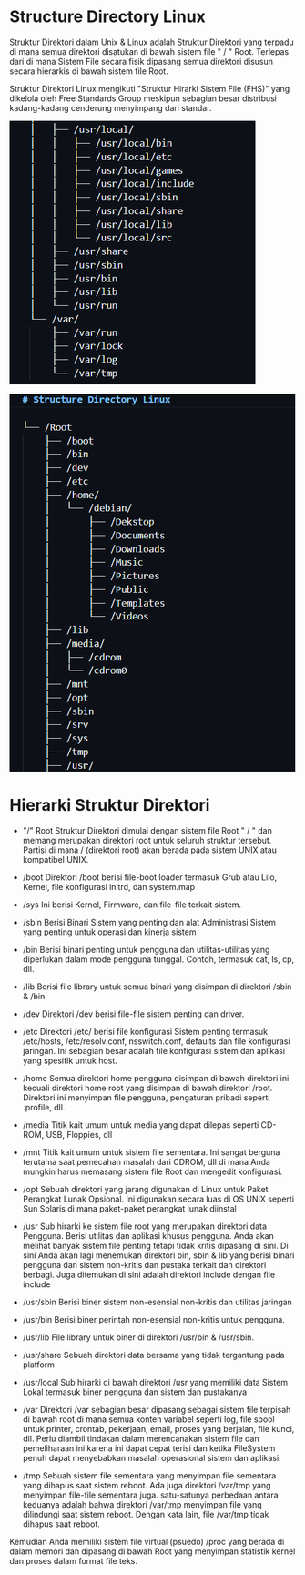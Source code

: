 # Structure Directory Linux

Struktur Direktori dalam Unix & Linux adalah Struktur Direktori yang terpadu di mana semua direktori disatukan di bawah sistem file " / " Root. Terlepas dari di mana Sistem File secara fisik dipasang semua direktori disusun secara hierarkis di bawah sistem file Root.

Struktur Direktori Linux mengikuti "Struktur Hirarki Sistem File (FHS)" yang dikelola oleh Free Standards Group meskipun sebagian besar distribusi kadang-kadang cenderung menyimpang dari standar.


![](Assets/1.png)

![](Assets/2.png)

# Hierarki Struktur Direktori   
- "/" Root
Struktur Direktori dimulai dengan sistem file Root " / " dan memang merupakan direktori root untuk seluruh struktur tersebut. Partisi di mana / (direktori root) akan berada pada sistem UNIX atau kompatibel UNIX.

- /boot
Direktori /boot berisi file-boot loader termasuk Grub atau Lilo, Kernel, file konfigurasi initrd, dan system.map

- /sys
Ini berisi Kernel, Firmware, dan file-file terkait sistem.

- /sbin
Berisi Binari Sistem yang penting dan alat Administrasi Sistem yang penting untuk operasi dan kinerja sistem

- /bin
Berisi binari penting untuk pengguna dan utilitas-utilitas yang diperlukan dalam mode pengguna tunggal. Contoh, termasuk cat, ls, cp, dll.

- /lib
Berisi file library untuk semua binari yang disimpan di direktori /sbin & /bin

- /dev
Direktori /dev berisi file-file sistem penting dan driver.

- /etc
Direktori /etc/ berisi file konfigurasi Sistem penting termasuk /etc/hosts, /etc/resolv.conf, nsswitch.conf, defaults dan file konfigurasi jaringan. Ini sebagian besar adalah file konfigurasi sistem dan aplikasi yang spesifik untuk host.

- /home
Semua direktori home pengguna disimpan di bawah direktori ini kecuali direktori home root yang disimpan di bawah direktori /root. Direktori ini menyimpan file pengguna, pengaturan pribadi seperti .profile, dll.

- /media
Titik kait umum untuk media yang dapat dilepas seperti CD-ROM, USB, Floppies, dll

- /mnt
Titik kait umum untuk sistem file sementara. Ini sangat berguna terutama saat pemecahan masalah dari CDROM, dll di mana Anda mungkin harus memasang sistem file Root dan mengedit konfigurasi.

- /opt
Sebuah direktori yang jarang digunakan di Linux untuk Paket Perangkat Lunak Opsional. Ini digunakan secara luas di OS UNIX seperti Sun Solaris di mana paket-paket perangkat lunak diinstal

- /usr
Sub hirarki ke sistem file root yang merupakan direktori data Pengguna. Berisi utilitas dan aplikasi khusus pengguna. Anda akan melihat banyak sistem file penting tetapi tidak kritis dipasang di sini. Di sini Anda akan lagi menemukan direktori bin, sbin & lib yang berisi binari pengguna dan sistem non-kritis dan pustaka terkait dan direktori berbagi. Juga ditemukan di sini adalah direktori include dengan file include

- /usr/sbin
Berisi biner sistem non-esensial non-kritis dan utilitas jaringan

- /usr/bin
Berisi biner perintah non-esensial non-kritis untuk pengguna.

- /usr/lib
File library untuk biner di direktori /usr/bin & /usr/sbin.

- /usr/share
Sebuah direktori data bersama yang tidak tergantung pada platform

- /usr/local
Sub hirarki di bawah direktori /usr yang memiliki data Sistem Lokal termasuk biner pengguna dan sistem dan pustakanya

- /var
Direktori /var sebagian besar dipasang sebagai sistem file terpisah di bawah root di mana semua konten variabel seperti log, file spool untuk printer, crontab, pekerjaan, email, proses yang berjalan, file kunci, dll. Perlu diambil tindakan dalam merencanakan sistem file dan pemeliharaan ini karena ini dapat cepat terisi dan ketika FileSystem penuh dapat menyebabkan masalah operasional sistem dan aplikasi.

- /tmp
Sebuah sistem file sementara yang menyimpan file sementara yang dihapus saat sistem reboot. Ada juga direktori /var/tmp yang menyimpan file-file sementara juga. satu-satunya perbedaan antara keduanya adalah bahwa direktori /var/tmp menyimpan file yang dilindungi saat sistem reboot. Dengan kata lain, file /var/tmp tidak dihapus saat reboot.

Kemudian Anda memiliki sistem file virtual (psuedo) /proc yang berada di dalam memori dan dipasang di bawah Root yang menyimpan statistik kernel dan proses dalam format file teks.